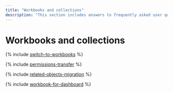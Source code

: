 ```yaml
---
title: "Workbooks and collections"
description: "This section includes answers to frequently asked user questions about workbooks and collections."
---
```


# Workbooks and collections

{% include [switch-to-workbooks](../../_qa/datalens/switch-to-workbooks.md) %}

{% include [permissions-transfer](../../_qa/datalens/permissions-transfer.md) %}

{% include [related-objects-migration](../../_qa/datalens/related-objects-migration.md) %}

{% include [workbook-for-dashboard](../../_qa/datalens/workbook-for-dashboard.md) %}
